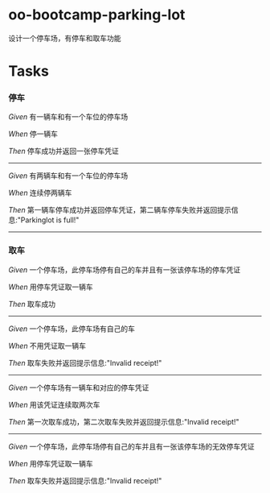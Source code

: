 # oo-bootcamp-parking-lot
设计一个停车场，有停车和取车功能

# Tasks

### 停车
*Given* 有一辆车和有一个车位的停车场

*When* 停一辆车

*Then* 停车成功并返回一张停车凭证

---

*Given* 有两辆车和有一个车位的停车场

*When* 连续停两辆车

*Then* 第一辆车停车成功并返回停车凭证，第二辆车停车失败并返回提示信息:"Parkinglot is full!"

---

### 取车
*Given* 一个停车场，此停车场停有自己的车并且有一张该停车场的停车凭证

*When* 用停车凭证取一辆车

*Then* 取车成功

---

*Given* 一个停车场，此停车场有自己的车

*When* 不用凭证取一辆车

*Then* 取车失败并返回提示信息:"Invalid receipt!"

---

*Given* 一个停车场有一辆车和对应的停车凭证

*When* 用该凭证连续取两次车

*Then* 第一次取车成功，第二次取车失败并返回提示信息:"Invalid receipt!"

---

*Given* 一个停车场，此停车场停有自己的车并且有一张该停车场的无效停车凭证

*When* 用停车凭证取一辆车

*Then* 取车失败并返回提示信息:"Invalid receipt!"